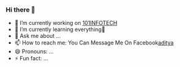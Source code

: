 ### Hi there 👋


- 🔭 I’m currently working on  [101INFOTECH][101infotech]
- 🌱 I’m currently learning everything🤣
- 💬 Ask me about ...
- 📫 How to reach me: You Can Message Me On Facebook[aditya]
- 😄 Pronouns: ...
- ⚡ Fun fact: ...

[101infotech]: https://101infotechnp.com
[aditya]: https://101infotechnp.com
